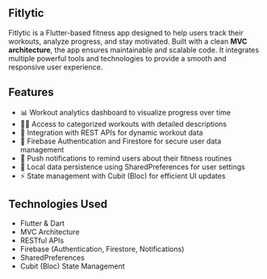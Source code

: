 
## Fitlytic

Fitlytic is a Flutter-based fitness app designed to help users track their workouts, analyze progress, and stay motivated. Built with a clean **MVC architecture**, the app ensures maintainable and scalable code. It integrates multiple powerful tools and technologies to provide a smooth and responsive user experience.

## Features

- 📊 Workout analytics dashboard to visualize progress over time  
- 🏋️‍♂️ Access to categorized workouts with detailed descriptions  
- 🔄 Integration with REST APIs for dynamic workout data  
- 🔐 Firebase Authentication and Firestore for secure user data management  
- 🔔 Push notifications to remind users about their fitness routines  
- 💾 Local data persistence using SharedPreferences for user settings  
- ⚡ State management with Cubit (Bloc) for efficient UI updates  

## Technologies Used

- Flutter & Dart  
- MVC Architecture  
- RESTful APIs  
- Firebase (Authentication, Firestore, Notifications)  
- SharedPreferences  
- Cubit (Bloc) State Management  
